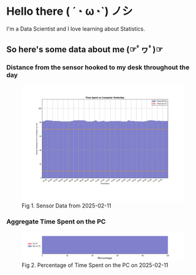 
# Hello there ( ´◔ ω◔`) ノシ

I'm a Data Scientist and I love learning about Statistics.

## So here's some data about me (☞ﾟヮﾟ)☞


### Distance from the sensor hooked to my desk throughout the day
<figure>
  <picture>
    <source media="(prefers-color-scheme: dark)" srcset="Pi/readme/graphs/lineplot/dark-plot-2025-02-11.png">
    <source media="(prefers-color-scheme: light)" srcset="Pi/readme/graphs/lineplot/light-plot-2025-02-11.png">
    <img alt="Shows a black logo in light color mode and a white one in dark color mode." src="Pi/readme/graphs/lineplot/light-plot-2025-02-11.png">
  </picture>
  <figcaption>Fig 1. Sensor Data from 2025-02-11</figcaption>
</figure>



### Aggregate Time Spent on the PC
<figure>
  <picture>
    <source media="(prefers-color-scheme: dark)" srcset="Pi/readme/graphs/barplot/dark-plot-2025-02-11.png">
    <source media="(prefers-color-scheme: light)" srcset="Pi/readme/graphs/barplot/light-plot-2025-02-11.png">
    <img alt="Shows a black logo in light color mode and a white one in dark color mode." src="Pi/readme/graphs/barplot/light-plot-2025-02-11.png">
  </picture>
  <figcaption>Fig 2. Percentage of Time Spent on the PC on 2025-02-11</figcaption>
</figure>
